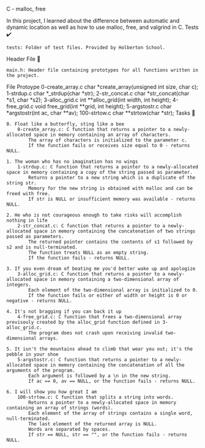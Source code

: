 C - malloc, free

In this project, I learned about the difference between automatic and dynamic location as well as how to use malloc, free, and valgrind in C.
Tests ✔️

    tests: Folder of test files. Provided by Holberton School.

Header File 📁

    main.h: Header file containing prototypes for all functions written in the project.

File 	Protoype
0-create_array.c 	char *create_array(unsigned int size, char c);
1-strdup.c 	char *_strdup(char *str);
2-str_concat.c 	char *str_concat(char *s1, char *s2);
3-alloc_grid.c 	int **alloc_grid(int width, int height);
4-free_grid.c 	void free_grid(int **grid, int height);
5-argstostr.c 	char *argstostr(int ac, char **av);
100-strtow.c 	char **strtow(char *str);
Tasks 📃

    0. Float like a butterfly, sting like a bee
        0-create_array.c: C function that returns a pointer to a newly-allocated space in memory containing an array of characters.
            The array of characters is initialized to the parameter c.
            If the function fails or receives size equal to 0 - returns NULL.

    1. The woman who has no imagination has no wings
        1-strdup.c: C function that returns a pointer to a newly-allocated space in memory containing a copy of the string passed as parameter.
            Returns a pointer to a new string which is a duplicate of the string str.
            Memory for the new string is obtained with malloc and can be freed with free.
            If str is NULL or insufficient memory was available - returns NULL.

    2. He who is not courageous enough to take risks will accomplish nothing in life
        2-str_concat.c: C function that returns a pointer to a newly-allocated space in memory containing the concatenation of two strings passed as parameters.
            The returned pointer contains the contents of s1 followed by s2 and is null-terminated.
            The function treats NULL as an empty string.
            If the function fails - returns NULL.

    3. If you even dream of beating me you'd better wake up and apologize
        3-alloc_grid.c: C function that returns a pointer to a newly-allocated space in memory containing a two-dimensional array of integers.
            Each element of the two-dimensional array is initialized to 0.
            If the function fails or either of width or height is 0 or negative - returns NULL.

    4. It's not bragging if you can back it up
        4-free_grid.c: C function that frees a two-dimensional array previsouly created by the alloc_grid function defined in 3-alloc_grid.c.
            The program does not crash upon receiving invalid two-dimensional arrays.

    5. It isn't the mountains ahead to climb that wear you out; it's the pebble in your shoe
        5-argstostr.c: C function that returns a pointer to a newly-allocated space in memory containing the concatenation of all the arguments of the program.
            Each argument is followed by a \n in the new string.
            If ac == 0, av == NULL, or the function fails - returns NULL.

    6. I will show you how great I am
        100-strtow.c: C function that splits a string into words.
            Returns a pointer to a newly-allocated space in memory containing an array of strings (words).
            Each element of the array of strings contains a single word, null-terminated.
            The last element of the returned array is NULL.
            Words are separated by spaces.
            If str == NULL, str == "", or the function fails - returns NULL.

